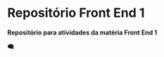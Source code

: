 # Repositório Front End 1

**Repositório para atividades da matéria Front End 1**

:left_speech_bubble: 
